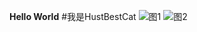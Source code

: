 **Hello World**
#我是HustBestCat
![图1](https://p3.toutiaoimg.com/large/tos-cn-i-tjoges91tu/SxIAURwDsRZBo3)
![图2](https://thumbnail0.baidupcs.com/thumbnail/235fe9731h52c9a58f64d9e7804681d4?fid=3208542816-250528-964453142893546&time=1644750000&rt=sh&sign=FDTAER-DCb740ccc5511e5e8fedcff06b081203-ajUo9yzCh3hAoK0t0yBPtnaQ0v4%3D&expires=8h&chkv=0&chkbd=0&chkpc=&dp-logid=9086176841630271090&dp-callid=0&file_type=0&size=c850_u580&quality=100&vuk=-&ft=video)
